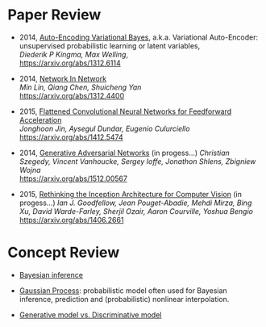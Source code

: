 # Paper Review


- 2014, [Auto-Encoding Variational Bayes](2014_VAE.ipynb), a.k.a. Variational Auto-Encoder: unsupervised probabilistic learning or latent variables,  
*Diederik P Kingma, Max Welling*,  
https://arxiv.org/abs/1312.6114


- 2014, [Network In Network](2014_NiN.ipynb)  
*Min Lin, Qiang Chen, Shuicheng Yan*  
https://arxiv.org/abs/1312.4400



- 2015, [Flattened Convolutional Neural Networks for Feedforward Acceleration](2015_FlattenConv.ipynb)  
*Jonghoon Jin, Aysegul Dundar, Eugenio Culurciello*  
https://arxiv.org/abs/1412.5474


- 2014, [Generative Adversarial Networks](2014_GAN.ipynb) (in progess...)
*Christian Szegedy, Vincent Vanhoucke, Sergey Ioffe, Jonathon Shlens, Zbigniew Wojna*  
https://arxiv.org/abs/1512.00567


- 2015, [Rethinking the Inception Architecture for Computer Vision](2015_RethinkInception.ipynb) (in progess...)
*Ian J. Goodfellow, Jean Pouget-Abadie, Mehdi Mirza, Bing Xu, David Warde-Farley, Sherjil Ozair, Aaron Courville, Yoshua Bengio*  
https://arxiv.org/abs/1406.2661


# Concept Review

- [Bayesian inference](Bayesian.ipynb)

- [Gaussian Process](GaussianProcess.ipynb): probabilistic model often used for Bayesian inference, prediction and (probabilistic) nonlinear interpolation.

- [Generative model vs. Discriminative model](generative_model.ipynb)
